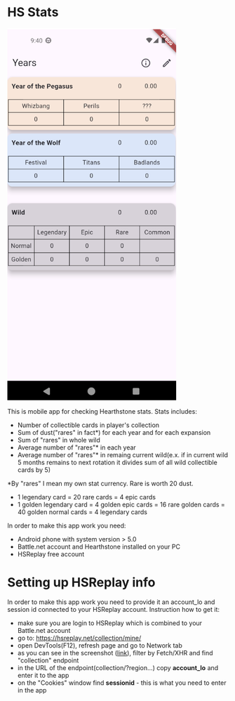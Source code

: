 # HS Stats

![alt text](https://github.com/tirey93/flutter_hs_stats/blob/main/assets/demo.png?raw=true)

This is mobile app for checking Hearthstone stats.
Stats includes:
- Number of collectible cards in player's collection
- Sum of dust("rares" in fact*) for each year and for each expansion
- Sum of "rares" in whole wild
- Average number of "rares"* in each year
- Average number of "rares"* in remaing current wild(e.x. if in current wild 5 months remains to next rotation it divides sum of all wild collectible cards by 5)

*By "rares" I mean my own stat currency. Rare is worth 20 dust.
- 1 legendary card = 20 rare cards = 4 epic cards
- 1 golden legendary card = 4 golden epic cards = 16 rare golden cards = 40 golden normal cards = 4 legendary cards

In order to make this app work you need:
- Android phone with system version > 5.0
- Battle.net account and Hearthstone installed on your PC
- HSReplay free account

# Setting up HSReplay info
In order to make this app work you need to provide it an account_lo and session id connected to your HSReplay account. 
Instruction how to get it:
- make sure you are login to HSReplay which is combined to your Battle.net account 
- go to: https://hsreplay.net/collection/mine/
- open DevTools(F12), refresh page and go to Network tab
- as you can see in the screenshot ([link](https://raw.githubusercontent.com/tirey93/flutter_hs_stats/refs/heads/main/assets/hs_collection.png)), filter by Fetch/XHR and find "collection" endpoint 
- in the URL of the endpoint(collection/?region...) copy **account_lo** and enter it to the app
- on the "Cookies" window find **sessionid** - this is what you need to enter in the app

